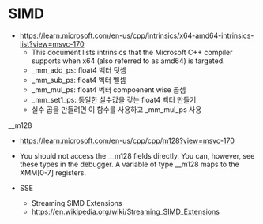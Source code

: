 # SIMD

* https://learn.microsoft.com/en-us/cpp/intrinsics/x64-amd64-intrinsics-list?view=msvc-170
  * This document lists intrinsics that the Microsoft C++ compiler supports when x64 (also referred to as amd64) is targeted.
  * _mm_add_ps: float4 벡터 덧셈
  * _mm_sub_ps: float4 벡터 뺄셈
  * _mm_mul_ps: float4 벡터  compoenent wise 곱셈 
  * _mm_set1_ps: 동일한 실수값을 갖는 float4 벡터 만들기
   * 실수 곱을 만들려면 이 함수를 사용하고 _mm_mul_ps 사용

__m128
* https://learn.microsoft.com/en-us/cpp/cpp/m128?view=msvc-170
 * You should not access the __m128 fields directly. You can, however, see these types in the debugger. A variable of type __m128 maps to the XMM[0-7] registers.
 
* SSE
  * Streaming SIMD Extensions
  * https://en.wikipedia.org/wiki/Streaming_SIMD_Extensions

